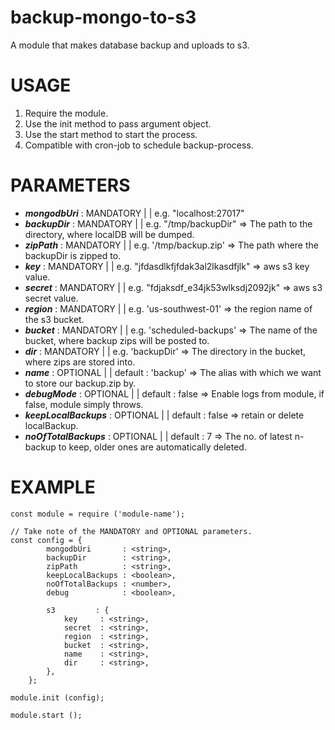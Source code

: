 # backup-mongo-to-s3
A module that makes database backup and uploads to s3.


# USAGE

1. Require the module.
2. Use the init method to pass argument object.
3. Use the start method to start the process.
4. Compatible with cron-job to schedule backup-process.


# PARAMETERS

* ***mongodbUri***       : MANDATORY | <string>    | e.g. "localhost:27017"
* ***backupDir***        : MANDATORY | <string>    | e.g. "/tmp/backupDir"                    => The path to the directory, where localDB will be dumped.
* ***zipPath***          : MANDATORY | <string>    | e.g. '/tmp/backup.zip'                   => The path where the backupDir is zipped to.
* ***key***              : MANDATORY | <string>    | e.g. "jfdasdlkfjfdak3al2lkasdfjlk"       => aws s3 key value.
* ***secret***           : MANDATORY | <string>    | e.g. "fdjaksdf_e34jk53wlksdj2092jk"      => aws s3 secret value.
* ***region***           : MANDATORY | <string>    | e.g. 'us-southwest-01'                   => the region name of the s3 bucket. 
* ***bucket***           : MANDATORY | <string>    | e.g. 'scheduled-backups'                 => The name of the bucket, where backup zips will be posted to.
* ***dir***              : MANDATORY | <string>    | e.g. 'backupDir'                         => The directory in the bucket, where zips are stored into.
* ***name***             : OPTIONAL  | <string>    | default : 'backup'                       => The alias with which we want to store our backup.zip by.
* ***debugMode***        : OPTIONAL  | <boolean>   | default : false                          => Enable logs from module, if false, module simply throws.
* ***keepLocalBackups*** : OPTIONAL  | <boolean>   | default : false                          => retain or delete localBackup.
* ***noOfTotalBackups*** : OPTIONAL  | <number>    | default : 7                              => The no. of latest n-backup to keep, older ones are automatically deleted.


# EXAMPLE

```
const module = require ('module-name');

// Take note of the MANDATORY and OPTIONAL parameters.
const config = {
		mongodbUri       : <string>,
		backupDir        : <string>,
		zipPath          : <string>,
		keepLocalBackups : <boolean>,
		noOfTotalBackups : <number>,
        debug            : <boolean>,

		s3         : {
			key     : <string>,
			secret  : <string>,
			region  : <string>,
			bucket  : <string>,
			name    : <string>,
			dir     : <string>,
		},
	};

module.init (config);

module.start ();
```
